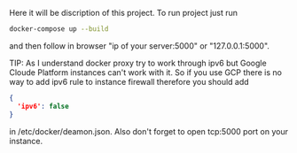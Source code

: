 Here it will be discription of this project.
To run project just run 
```bash
docker-compose up --build
``` 
and then follow in browser "ip of your server:5000" or "127.0.0.1:5000".

TIP: As I understand docker proxy try to work through ipv6 but Google Cloude Platform instances can't work with it. So if you use GCP there is no way to add ipv6 rule to instance firewall therefore you should add 
```json
{
  'ipv6': false
}
```
in /etc/docker/deamon.json.
Also don't forget to open tcp:5000 port on your instance.
